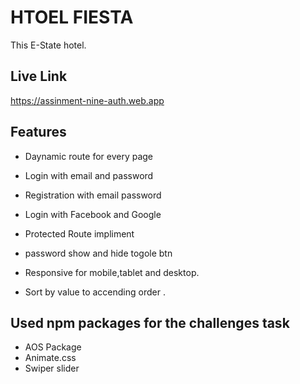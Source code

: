 # HTOEL FIESTA

This E-State hotel.

## Live Link

https://assinment-nine-auth.web.app

## Features

- Daynamic route for every page
- Login with email and password
- Registration with email password
- Login with Facebook and Google
- Protected Route impliment
- password show and hide togole btn
- Responsive for mobile,tablet and desktop.

- Sort by value to accending order .

## Used npm packages for the challenges task

- AOS Package
- Animate.css
- Swiper slider
